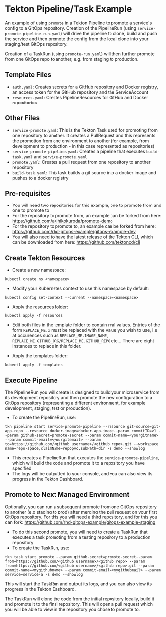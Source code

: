 # Tekton Pipeline/Task Example  

An example of using `promote` in a Tekton Pipeline to promote a service's config to a GitOps repository.  Creation of the PipelineRun (using `service-promote-pipeline-run.yaml`) will drive the pipeline to clone, build and push the service and then promote the config from the local clone into your staging/test GitOps repository.

Creation of a TaskRun (using `promote-run.yaml`) will then further promote from one GitOps repo to another, e.g. from staging to production.

## Template Files

- `auth.yaml`: Creates secrets for a GitHub repository and Docker registry, an access token for the GitHub repository and the ServiceAccount
- `resources.yaml`: Creates PipelineResources for GitHub and Docker repositories

## Other Files
- `service-promote.yaml`: This is the Tekton Task used for promoting from one repository to another. It creates a PullRequest and this represents the promotion from one environment to another (for example, from development to production - in this case represented as repositories)
- `service-promote-pipeline.yaml`: Creates a pipeline that executes `build-task.yaml` and `service-promote.yaml`
- `promote.yaml`: Creates a pull request from one repository to another repository
- `build-task.yaml`: This task builds a git source into a docker image and pushes to a docker registry

## Pre-requisites

- You will need two repositories for this example, one to promote from and one to promote to 
- For the repository to promote from, an example can be forked from here: https://github.com/akihikokuroda/promote-demo
- For the repository to promote to, an example can be forked from here:
 https://github.com/rhd-gitops-example/gitops-example-dev
- You will also need to have the latest release of the Tekton CLI, which can be downloaded from here: https://github.com/tektoncd/cli

## Create Tekton Resources

- Create a new namespace:
```shell
kubectl create ns <namespace>
```

- Modify your Kubernetes context to use this namespace by default:
```shell 
kubectl config set-context --current --namespace=<namespace>
```

- Apply the resources folder:
```shell 
kubectl apply -f resources
```

- Edit both files in the template folder to contain real values. Entries of the form `REPLACE_ME.x` must be replaced with the value you wish to use, i.e at occurences such as `REPLACE_ME.IMAGE_NAME`, `REPLACE_ME.GITHUB_ORG/REPLACE_ME.GITHUB_REPO` etc... There are eight instances to replace in this folder.

- Apply the templates folder:
```shell 
kubectl apply -f templates
```

## Execute Pipeline

The PipelineRun you will create is designed to build your microservice from its development repository and then promote the new configuration to a GitOps repository (representing a different environment, for example development, staging, test or production).

- To create the PipelineRun, use:
```shell
tkn pipeline start service-promote-pipeline --resource git-source=git-app-repo --resource docker-image=docker-app-image--param commitID=v1 --param github-secret=promote-secret --param commit-name=<yourgitname> --param commit-email=<yourgitemail> --param to=https://github.com/<github username>/<github repo>.git --workspace name=repo-space,claimName=repopvc,subPath=dir -s demo --showlog
```

- This creates a PipelineRun that executes the `service-promote-pipeline`, which will build the code and promote it to a repository you have specified
- The logs will be outputted to your console, and you can also view its progress in the Tekton Dashboard.

## Promote to Next Managed Environment

Optionally, you can run a subsequent promote from one GitOps repository to another (e.g staging to prod) after merging the pull request on your first GitOps repository. For this you will need a third repository, and for this you can fork: https://github.com/rhd-gitops-example/gitops-example-staging

-  To do this second promote, you will need to create a TaskRun that executes a task promoting from a testing repository to a production repository
- To create the TaskRun, use:
```shell
tkn task start promote --param github-secret=promote-secret--param from=https://github.com/<github username>/<github repo> --param from=https://github.com/<github username>/<github repo>.git --param commit-name=<mygithubname> --param commit-email=<mygithubmail> --param service=service-a -s demo --showlog
```
This will start the TaskRun and output its logs, and you can also view its progress in the Tekton Dashboard.

The TaskRun will clone the code from the initial repository locally, build it and promote it to the final repository. This will open a pull request which you will be able to view in the repository you chose to promote to.

